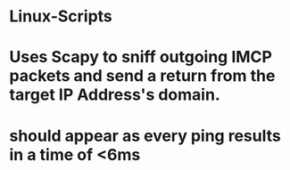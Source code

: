 # Linux-Scripts
# Uses Scapy to sniff outgoing IMCP packets and send a return from the target IP Address's domain. 

# should appear as every ping results in a time of <6ms
